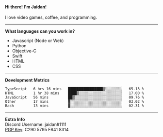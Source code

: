 #### Hi there! I'm Jaidan!
I love video games, coffee, and programming.

---
**What languages can you work in?**<br>
- Javascript (Node or Web)
- Python
- Objective-C
- Swift
- HTML
- CSS

---
**Development Metrics**<br>
<!--START_SECTION:waka-->
```text
TypeScript   6 hrs 16 mins   ████████████████▒░░░░░░░░   65.13 % 
HTML         1 hr 38 mins    ████▒░░░░░░░░░░░░░░░░░░░░   17.00 % 
JavaScript   56 mins         ██▒░░░░░░░░░░░░░░░░░░░░░░   09.76 % 
Other        17 mins         ▓░░░░░░░░░░░░░░░░░░░░░░░░   03.02 % 
Bash         13 mins         ▓░░░░░░░░░░░░░░░░░░░░░░░░   02.31 % 
```
<!--END_SECTION:waka-->

---
**Extra Info**<br>
Discord Username: jaidan#1111  
[PGP Key](https://keybase.io/monotrix/pgp_keys.asc): C290 5795 F841 8314

